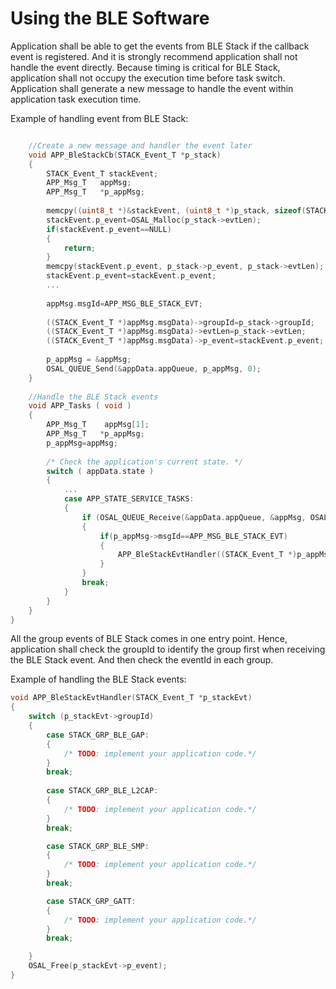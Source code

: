 # Using the BLE Software

Application shall be able to get the events from BLE Stack if the callback event is registered.
And it is strongly recommend application shall not handle the event directly.
Because timing is critical for BLE Stack, application shall not occupy the execution time before task switch.
Application shall generate a new message to handle the event within application task execution time.

Example of handling event from BLE Stack:
```c

    //Create a new message and handler the event later
    void APP_BleStackCb(STACK_Event_T *p_stack)
    {
        STACK_Event_T stackEvent;
        APP_Msg_T   appMsg;
        APP_Msg_T   *p_appMsg;
    
        memcpy((uint8_t *)&stackEvent, (uint8_t *)p_stack, sizeof(STACK_Event_T));
        stackEvent.p_event=OSAL_Malloc(p_stack->evtLen);
        if(stackEvent.p_event==NULL)
        {
            return;
        }
        memcpy(stackEvent.p_event, p_stack->p_event, p_stack->evtLen);
        stackEvent.p_event=stackEvent.p_event;
        ...
    
        appMsg.msgId=APP_MSG_BLE_STACK_EVT;
    
        ((STACK_Event_T *)appMsg.msgData)->groupId=p_stack->groupId;
        ((STACK_Event_T *)appMsg.msgData)->evtLen=p_stack->evtLen;
        ((STACK_Event_T *)appMsg.msgData)->p_event=stackEvent.p_event;
    
        p_appMsg = &appMsg;
        OSAL_QUEUE_Send(&appData.appQueue, p_appMsg, 0);
    }
    
    //Handle the BLE Stack events
    void APP_Tasks ( void )
    {
        APP_Msg_T    appMsg[1];
        APP_Msg_T   *p_appMsg;
        p_appMsg=appMsg;
    
        /* Check the application's current state. */
        switch ( appData.state )
        {
            ...
            case APP_STATE_SERVICE_TASKS:
            {
                if (OSAL_QUEUE_Receive(&appData.appQueue, &appMsg, OSAL_WAIT_FOREVER))
                {
                    if(p_appMsg->msgId==APP_MSG_BLE_STACK_EVT)
                    {
                        APP_BleStackEvtHandler((STACK_Event_T *)p_appMsg->msgData);
                    }
                }
                break;
            }
        }
    }
}
```

All the group events of BLE Stack comes in one entry point.
Hence, application shall check the groupId to identify the group first when receiving the BLE Stack event.
And then check the eventId in each group.

Example of handling the BLE Stack events:

```c
void APP_BleStackEvtHandler(STACK_Event_T *p_stackEvt)
{
    switch (p_stackEvt->groupId)
    {
        case STACK_GRP_BLE_GAP:
        {
            /* TODO: implement your application code.*/
        }
        break;
        
        case STACK_GRP_BLE_L2CAP:
        {
            /* TODO: implement your application code.*/
        }
        break;

        case STACK_GRP_BLE_SMP:
        {
            /* TODO: implement your application code.*/
        }
        break;

        case STACK_GRP_GATT:
        {
            /* TODO: implement your application code.*/
        }
        break;

    } 
    OSAL_Free(p_stackEvt->p_event);
}
```
